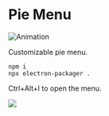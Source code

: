 # Pie Menu
![Animation](https://github.com/jterce/pie-menu/assets/51300764/02264be0-1622-400b-827e-6f8f5a566125)


Customizable pie menu.
```
npm i
npx electron-packager .
```

 Ctrl+Alt+I to open the menu.

 ![](https://raw.githubusercontent.com/jterce/pie-menu-p/main/pie-menu.png)
